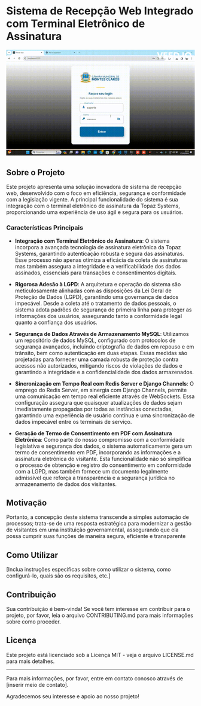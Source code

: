 # Sistema de Recepção Web Integrado com Terminal Eletrônico de Assinatura

<img width="800" src="https://raw.githubusercontent.com/JonathanRaniereM/sistema_recep_web/main/sistema_recep_front/src/views/assets/images/demonstrativo.gif">

## Sobre o Projeto

Este projeto apresenta uma solução inovadora de sistema de recepção web, desenvolvido com o foco em eficiência, segurança e conformidade com a legislação vigente. A principal funcionalidade do sistema é sua integração com o terminal eletrônico de assinatura da Topaz Systems, proporcionando uma experiência de uso ágil e segura para os usuários.

### Características Principais

- **Integração com Terminal Eletrônico de Assinatura**: O sistema incorpora a avançada tecnologia de assinatura eletrônica da Topaz Systems, garantindo autenticação robusta e segura das assinaturas. Esse processo não apenas otimiza a eficácia da coleta de assinaturas mas também assegura a integridade e a verificabilidade dos dados assinados, essenciais para transações e consentimentos digitais.
  
- **Rigorosa Adesão à LGPD**: A arquitetura e operação do sistema são meticulosamente alinhadas com as disposições da Lei Geral de Proteção de Dados (LGPD), garantindo uma governança de dados impecável. Desde a coleta até o tratamento de dados pessoais, o sistema adota padrões de segurança de primeira linha para proteger as informações dos usuários, assegurando tanto a conformidade legal quanto a confiança dos usuários.
  
- **Segurança de Dados Através de Armazenamento MySQL**: Utilizamos um repositório de dados MySQL, configurado com protocolos de segurança avançados, incluindo criptografia de dados em repouso e em trânsito, bem como autenticação em duas etapas. Essas medidas são projetadas para fornecer uma camada robusta de proteção contra acessos não autorizados, mitigando riscos de violações de dados e garantindo a integridade e a confidencialidade dos dados armazenados.
  
- **Sincronização em Tempo Real com Redis Server e Django Channels**: O emprego do Redis Server, em sinergia com Django Channels, permite uma comunicação em tempo real eficiente através de WebSockets. Essa configuração assegura que quaisquer atualizações de dados sejam imediatamente propagadas por todas as instâncias conectadas, garantindo uma experiência de usuário contínua e uma sincronização de dados impecável entre os terminais de serviço.

- **Geração de Termo de Consentimento em PDF com Assinatura Eletrônica**: Como parte do nosso compromisso com a conformidade legislativa e segurança dos dados, o sistema automaticamente gera um termo de consentimento em PDF, incorporando as informações e a assinatura eletrônica do visitante. Esta funcionalidade não só simplifica o processo de obtenção e registro do consentimento em conformidade com a LGPD, mas também fornece um documento legalmente admissível que reforça a transparência e a segurança jurídica no armazenamento de dados dos visitantes.

## Motivação

Portanto, a concepção deste sistema transcende a simples automação de processos; trata-se de uma resposta estratégica para modernizar a gestão de visitantes em uma instituição governamental, assegurando que ela possa cumprir suas funções de maneira segura, eficiente e transparente



## Como Utilizar

[Inclua instruções específicas sobre como utilizar o sistema, como configurá-lo, quais são os requisitos, etc.]

## Contribuição

Sua contribuição é bem-vinda! Se você tem interesse em contribuir para o projeto, por favor, leia o arquivo CONTRIBUTING.md para mais informações sobre como proceder.

## Licença

Este projeto está licenciado sob a Licença MIT - veja o arquivo LICENSE.md para mais detalhes.

---

Para mais informações, por favor, entre em contato conosco através de [inserir meio de contato].

Agradecemos seu interesse e apoio ao nosso projeto!

